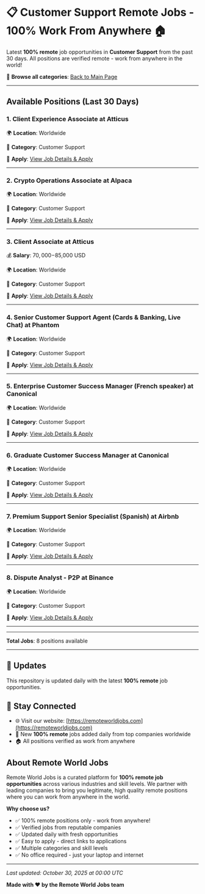 # 📋 Customer Support Remote Jobs - 100% Work From Anywhere 🏠

Latest **100% remote** job opportunities in **Customer Support** from the past 30 days. All positions are verified remote - work from anywhere in the world!

🔗 **Browse all categories**: [Back to Main Page](README.md)

---

## Available Positions (Last 30 Days)

### 1. Client Experience Associate at Atticus

🌍 **Location**: Worldwide

📍 **Category**: Customer Support

🔗 **Apply**: [View Job Details & Apply](https://remoteworldjobs.com/client-experience-associate-atticus)

---

### 2. Crypto Operations Associate at Alpaca

🌍 **Location**: Worldwide

📍 **Category**: Customer Support

🔗 **Apply**: [View Job Details & Apply](https://remoteworldjobs.com/crypto-operations-associate-alpaca)

---

### 3. Client Associate at Atticus

💰 **Salary**: $70,000-$85,000 USD

🌍 **Location**: Worldwide

📍 **Category**: Customer Support

🔗 **Apply**: [View Job Details & Apply](https://remoteworldjobs.com/client-associate-atticus)

---

### 4. Senior Customer Support Agent (Cards & Banking, Live Chat) at Phantom

🌍 **Location**: Worldwide

📍 **Category**: Customer Support

🔗 **Apply**: [View Job Details & Apply](https://remoteworldjobs.com/senior-customer-support-agent-pantom)

---

### 5. Enterprise Customer Success Manager (French speaker) at Canonical

🌍 **Location**: Worldwide

📍 **Category**: Customer Support

🔗 **Apply**: [View Job Details & Apply](https://remoteworldjobs.com/enterprise-customer-success-manager-canonical)

---

### 6. Graduate Customer Success Manager at Canonical

🌍 **Location**: Worldwide

📍 **Category**: Customer Support

🔗 **Apply**: [View Job Details & Apply](https://remoteworldjobs.com/graduate-customer-success-manager-canonical)

---

### 7. Premium Support Senior Specialist (Spanish) at Airbnb

🌍 **Location**: Worldwide

📍 **Category**: Customer Support

🔗 **Apply**: [View Job Details & Apply](https://remoteworldjobs.com/premium-support-senior-specialist-airbnb)

---

### 8. Dispute Analyst - P2P at Binance

🌍 **Location**: Worldwide

📍 **Category**: Customer Support

🔗 **Apply**: [View Job Details & Apply](https://remoteworldjobs.com/dispute-analyst-p2p-binance)

---


---

**Total Jobs**: 8 positions available

---

## 🔄 Updates

This repository is updated daily with the latest **100% remote** job opportunities.

## 📧 Stay Connected

- 🌐 Visit our website: [https://remoteworldjobs.com](https://remoteworldjobs.com)
- 💼 New **100% remote** jobs added daily from top companies worldwide
- 🏠 All positions verified as work from anywhere

## About Remote World Jobs

Remote World Jobs is a curated platform for **100% remote job opportunities** across various industries and skill levels. We partner with leading companies to bring you legitimate, high quality remote positions where you can work from anywhere in the world.

**Why choose us?**
- ✅ 100% remote positions only - work from anywhere!
- ✅ Verified jobs from reputable companies
- ✅ Updated daily with fresh opportunities
- ✅ Easy to apply - direct links to applications
- ✅ Multiple categories and skill levels
- ✅ No office required - just your laptop and internet

---

_Last updated: October 30, 2025 at 00:00 UTC_

**Made with ❤️ by the Remote World Jobs team**
